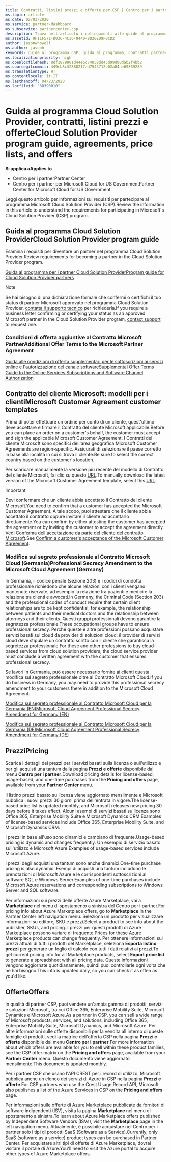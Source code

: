 ```yaml
---
title: Contratti, listini prezzi e offerte per CSP | Centro per i partner
ms.topic: article
ms.date: 02/03/2020
ms.service: partner-dashboard
ms.subservice: partnercenter-csp
description: Trova nell'articolo i collegamenti alle guide al programma Cloud Solution Provider, ai contratti per i partner, ai contratti per i clienti, ai listini prezzi e alle offerte.
ms.assetid: 9F11F571-D036-4C36-8440-8D20ED9F0CD2
author: jasonwhowell
ms.author: jasonh
keywords: guide al programma CSP, guida al programma, contratti partner, contratto cliente, listini prezzi, offerte
ms.localizationpriority: high
ms.openlocfilehash: 8df1879901d44e6c74058dd45d99d00dab2f4bb2
ms.sourcegitcommit: 449cb8c32880217ad7543712b02a84ae69869289
ms.translationtype: HT
ms.contentlocale: it-IT
ms.lasthandoff: 04/23/2020
ms.locfileid: "80390010"
---
```

# <a name="cloud-solution-provider-program-guide-agreements-price-lists-and-offers"></a><span data-ttu-id="bd285-104">Guida al programma Cloud Solution Provider, contratti, listini prezzi e offerte</span><span class="sxs-lookup"><span data-stu-id="bd285-104">Cloud Solution Provider program guide, agreements, price lists, and offers</span></span>

<span data-ttu-id="bd285-105">**Si applica a**</span><span class="sxs-lookup"><span data-stu-id="bd285-105">**Applies to**</span></span>

-  <span data-ttu-id="bd285-106">Centro per i partner</span><span class="sxs-lookup"><span data-stu-id="bd285-106">Partner Center</span></span>
-  <span data-ttu-id="bd285-107">Centro per i partner per Microsoft Cloud for US Government</span><span class="sxs-lookup"><span data-stu-id="bd285-107">Partner Center for Microsoft Cloud for US Government</span></span>


<span data-ttu-id="bd285-108">Leggi questo articolo per informazioni sui requisiti per partecipare al programma Microsoft Cloud Solution Provider (CSP).</span><span class="sxs-lookup"><span data-stu-id="bd285-108">Review the information in this article to understand the requirements for participating in Microsoft's Cloud Solution Provider (CSP) program.</span></span>

## <a name="cloud-solution-provider-program-guide"></a><span data-ttu-id="bd285-109">Guida al programma Cloud Solution Provider</span><span class="sxs-lookup"><span data-stu-id="bd285-109">Cloud Solution Provider program guide</span></span>

<span data-ttu-id="bd285-110">Esamina i requisiti per diventare un partner nel programma Cloud Solution Provider.</span><span class="sxs-lookup"><span data-stu-id="bd285-110">Review requirements for becoming a partner in the Cloud Solution Provider program.</span></span>

[<span data-ttu-id="bd285-111">Guida al programma per i partner Cloud Solution Provider</span><span class="sxs-lookup"><span data-stu-id="bd285-111">Program guide for Cloud Solution Provider partners</span></span>](https://go.microsoft.com/fwlink/p/?LinkId=617100)

>[!Note]
><span data-ttu-id="bd285-112">Se hai bisogno di una dichiarazione formale che confermi o certifichi il tuo status di partner Microsoft approvato nel programma Cloud Solution Provider, [contatta il supporto tecnico](https://partner.microsoft.com/pcv/servicerequests/create) per richiederla.</span><span class="sxs-lookup"><span data-stu-id="bd285-112">If you require a business letter confirming or certifying your status as an approved Microsoft partner in the Cloud Solution Provider program, [contact support](https://partner.microsoft.com/pcv/servicerequests/create) to request one.</span></span>

### <a name="additional-offer-terms-to-the-microsoft-partner-agreement"></a><span data-ttu-id="bd285-113">Condizioni di offerta aggiuntive al Contratto Microsoft Partner</span><span class="sxs-lookup"><span data-stu-id="bd285-113">Additional Offer Terms to the Microsoft Partner Agreement</span></span>

[<span data-ttu-id="bd285-114">Guida alle condizioni di offerta supplementari per le sottoscrizioni ai servizi online e l'autorizzazione del canale software</span><span class="sxs-lookup"><span data-stu-id="bd285-114">Supplemental Offer Terms Guide to the Online Services Subscriptions and Software Channel Authorization</span></span>](https://query.prod.cms.rt.microsoft.com/cms/api/am/binary/RE3NOo7)

## <a name="microsoft-customer-agreement-customer-templates"></a><span data-ttu-id="bd285-115">Contratto del cliente Microsoft: modelli per i clienti</span><span class="sxs-lookup"><span data-stu-id="bd285-115">Microsoft Customer Agreement customer templates</span></span>

<span data-ttu-id="bd285-116">Prima di poter effettuare un ordine per conto di un cliente, quest'ultimo deve accettare e firmare il Contratto del cliente Microsoft applicabile.</span><span class="sxs-lookup"><span data-stu-id="bd285-116">Before you can place an order on a customer's behalf, the customer must accept and sign the applicable Microsoft Customer Agreement.</span></span> <span data-ttu-id="bd285-117">I Contratti del cliente Microsoft sono specifici dell'area geografica.</span><span class="sxs-lookup"><span data-stu-id="bd285-117">Microsoft Customer Agreements are region-specific.</span></span> <span data-ttu-id="bd285-118">Assicurati di selezionare il paese corretto in base alla località in cui si trova il cliente.</span><span class="sxs-lookup"><span data-stu-id="bd285-118">Be sure to select the correct country based on the customer's location.</span></span>

<span data-ttu-id="bd285-119">Per scaricare manualmente la versione più recente del modello di Contratto del cliente Microsoft, fai clic su questo [URL](https://aka.ms/customeragreement).</span><span class="sxs-lookup"><span data-stu-id="bd285-119">To manually download the latest version of the Microsoft Customer Agreement template, select this [URL](https://aka.ms/customeragreement).</span></span>

>[!IMPORTANT]
><span data-ttu-id="bd285-120">Devi confermare che un cliente abbia accettato il Contratto del cliente Microsoft.</span><span class="sxs-lookup"><span data-stu-id="bd285-120">You need to confirm that a customer has accepted the Microsoft Customer Agreement.</span></span> <span data-ttu-id="bd285-121">A tale scopo, puoi attestare che il cliente abbia accettato il contratto oppure invitare il cliente ad accettarlo direttamente.</span><span class="sxs-lookup"><span data-stu-id="bd285-121">You can confirm by either attesting the customer has accepted the agreement or by inviting the customer to accept the agreement directly.</span></span> <span data-ttu-id="bd285-122">Vedi [Conferma dell'accettazione da parte del cliente del contratto Microsoft](confirm-customer-agreement.md).</span><span class="sxs-lookup"><span data-stu-id="bd285-122">See [Confirm a customer's acceptance of the Microsoft Customer Agreement](confirm-customer-agreement.md).</span></span>

### <a name="professional-secrecy-amendment-to-the-microsoft-cloud-agreement-germany"></a><span data-ttu-id="bd285-123">Modifica sul segreto professionale al Contratto Microsoft Cloud (Germania)</span><span class="sxs-lookup"><span data-stu-id="bd285-123">Professional Secrecy Amendment to the Microsoft Cloud Agreement (Germany)</span></span>

<span data-ttu-id="bd285-124">In Germania, il codice penale (sezione 203) e i codici di condotta professionale richiedono che alcune relazioni con i clienti vengano mantenute riservate, ad esempio la relazione tra pazienti e medici e la relazione tra clienti e avvocati.</span><span class="sxs-lookup"><span data-stu-id="bd285-124">In Germany, the Criminal Code (Section 203) and the professional codes of conduct require that certain client relationships are to be kept confidential, for example, the relationship between patients and their medical doctors and the relationship between attorneys and their clients.</span></span> <span data-ttu-id="bd285-125">Questi gruppi professionali devono garantire la segretezza professionale.</span><span class="sxs-lookup"><span data-stu-id="bd285-125">These occupational groups have to ensure professional secrecy.</span></span> <span data-ttu-id="bd285-126">Perché queste e altre professioni possano acquistare servizi basati sul cloud da provider di soluzioni cloud, il provider di servizi cloud deve stipulare un contratto scritto con il cliente che garantisca la segretezza professionale.</span><span class="sxs-lookup"><span data-stu-id="bd285-126">For these and other professions to buy cloud-based services from cloud solution providers, the cloud service provider must conclude a written agreement with the customer that ensures professional secrecy.</span></span>

<span data-ttu-id="bd285-127">Se lavori in Germania, può essere necessario fornire ai clienti questa modifica sul segreto professionale oltre al Contratto Microsoft Cloud.</span><span class="sxs-lookup"><span data-stu-id="bd285-127">If you do business in Germany, you may need to provide this professional secrecy amendment to your customers there in addition to the Microsoft Cloud Agreement.</span></span>

[<span data-ttu-id="bd285-128">Modifica sul segreto professionale al Contratto Microsoft Cloud per la Germania (EN)</span><span class="sxs-lookup"><span data-stu-id="bd285-128">Microsoft Cloud Agreement Professional Secrecy Amendment for Germany (EN)</span></span>](https://go.microsoft.com/fwlink/?linkid=2030827&clcid=0x409)

[<span data-ttu-id="bd285-129">Modifica sul segreto professionale al Contratto Microsoft Cloud per la Germania (DE)</span><span class="sxs-lookup"><span data-stu-id="bd285-129">Microsoft Cloud Agreement Professional Secrecy Amendment for Germany (DE)</span></span>](https://go.microsoft.com/fwlink/?linkid=2030827&clcid=0x407)

## <a name="pricing"></a><span data-ttu-id="bd285-130">Prezzi</span><span class="sxs-lookup"><span data-stu-id="bd285-130">Pricing</span></span>

<span data-ttu-id="bd285-131">Scarica i dettagli dei prezzi per i servizi basati sulla licenza o sull'utilizzo e per gli acquisti una tantum dalla pagina **Prezzi e offerte** disponibile dal menu **Centro per i partner**.</span><span class="sxs-lookup"><span data-stu-id="bd285-131">Download pricing details for license-based, usage-based, and one-time purchases from the **Pricing and offers** page, available from your **Partner Center** menu.</span></span>

<span data-ttu-id="bd285-132">Il listino prezzi basato su licenza viene aggiornato mensilmente e Microsoft pubblica i nuovi prezzi 30 giorni prima dell'entrata in vigore.</span><span class="sxs-lookup"><span data-stu-id="bd285-132">The license-based price list is updated monthly, and Microsoft releases new pricing 30 days before it takes effect.</span></span> <span data-ttu-id="bd285-133">Alcuni esempi di servizi basati su licenza sono Office 365, Enterprise Mobility Suite e Microsoft Dynamics CRM.</span><span class="sxs-lookup"><span data-stu-id="bd285-133">Examples of license-based services include Office 365, Enterprise Mobility Suite, and Microsoft Dynamics CRM.</span></span> 

<span data-ttu-id="bd285-134">I prezzi in base all'uso sono dinamici e cambiano di frequente.</span><span class="sxs-lookup"><span data-stu-id="bd285-134">Usage-based pricing is dynamic and changes frequently.</span></span> <span data-ttu-id="bd285-135">Un esempio di servizio basato sull'utilizzo è Microsoft Azure.</span><span class="sxs-lookup"><span data-stu-id="bd285-135">Examples of usage-based services include Microsoft Azure.</span></span>

<span data-ttu-id="bd285-136">I prezzi degli acquisti una tantum sono anche dinamici.</span><span class="sxs-lookup"><span data-stu-id="bd285-136">One-time purchase pricing is also dynamic.</span></span> <span data-ttu-id="bd285-137">Esempi di acquisti una tantum includono le prenotazioni di Microsoft Azure e le corrispondenti sottoscrizioni al software SQL e Windows Server.</span><span class="sxs-lookup"><span data-stu-id="bd285-137">Examples of one-time purchases include Microsoft Azure reservations and corresponding subscriptions to Windows Server and SQL software.</span></span>

<span data-ttu-id="bd285-138">Per informazioni sui prezzi delle offerte Azure Marketplace, vai a **Marketplace** nel menu di spostamento a sinistra del Centro per i partner.</span><span class="sxs-lookup"><span data-stu-id="bd285-138">For pricing info about Azure Marketplace offers, go to **Marketplace** in the Partner Center left navigation menu.</span></span> <span data-ttu-id="bd285-139">Seleziona un prodotto per visualizzare informazioni su editore, SKU e prezzi.</span><span class="sxs-lookup"><span data-stu-id="bd285-139">Select a product to see info about the publisher, SKUs, and pricing.</span></span> <span data-ttu-id="bd285-140">I prezzi per questi prodotti di Azure Marketplace possono variare di frequente.</span><span class="sxs-lookup"><span data-stu-id="bd285-140">Prices for these Azure Marketplace products can change frequently.</span></span> <span data-ttu-id="bd285-141">Per ottenere informazioni sui prezzi attuali di tutti i prodotti del Marketplace, seleziona **Esporta listino prezzi** per generare un foglio di calcolo con tutti i dati relativi ai prezzi.</span><span class="sxs-lookup"><span data-stu-id="bd285-141">To get current pricing info for all Marketplace products, select **Export price list** to generate a spreadsheet with all pricing data.</span></span> <span data-ttu-id="bd285-142">Queste informazioni vengono aggiornate quotidianamente, quindi puoi controllarle ogni volta che ne hai bisogno.</span><span class="sxs-lookup"><span data-stu-id="bd285-142">This info is updated daily, so you can check it as often as you'd like.</span></span>

## <a name="offers"></a><span data-ttu-id="bd285-143">Offerte</span><span class="sxs-lookup"><span data-stu-id="bd285-143">Offers</span></span>

<span data-ttu-id="bd285-144">In qualità di partner CSP, puoi vendere un'ampia gamma di prodotti, servizi e soluzioni Microsoft, tra cui Office 365, Enterprise Mobility Suite, Microsoft Dynamics e Microsoft Azure.</span><span class="sxs-lookup"><span data-stu-id="bd285-144">As a partner in CSP, you can sell a wide range of Microsoft products, services, and solutions, including Office 365, Enterprise Mobility Suite, Microsoft Dynamics, and Microsoft Azure.</span></span> <span data-ttu-id="bd285-145">Per altre informazioni sulle offerte disponibili per la vendita all'interno di queste famiglie di prodotti, vedi la matrice dell'offerta CSP nella pagina **Prezzi e offerte** disponibile dal menu **Centro per i partner**.</span><span class="sxs-lookup"><span data-stu-id="bd285-145">For more information about which offers are available for you to sell within these product families, see the CSP offer matrix on the **Pricing and offers** page, available from your **Partner Center** menu.</span></span> <span data-ttu-id="bd285-146">Questo documento viene aggiornato mensilmente.</span><span class="sxs-lookup"><span data-stu-id="bd285-146">This document is updated monthly.</span></span>

<span data-ttu-id="bd285-147">Per i partner CSP che usano l'API CREST per i record di utilizzo, Microsoft pubblica anche un elenco dei servizi di Azure in CSP nella pagina **Prezzi e offerte**.</span><span class="sxs-lookup"><span data-stu-id="bd285-147">For CSP partners who use the Crest Usage Record API, Microsoft also publishes a list of the Azure Services in CSP on the **Pricing and offers** page.</span></span>

<span data-ttu-id="bd285-148">Per informazioni sulle offerte di Azure Marketplace pubblicate da fornitori di software indipendenti (ISV), visita la pagina **Marketplace** nel menu di spostamento a sinistra.</span><span class="sxs-lookup"><span data-stu-id="bd285-148">To learn about Azure Marketplace offers published by Independent Software Vendors  (ISVs), visit the **Marketplace** page in the left navigation menu.</span></span> <span data-ttu-id="bd285-149">Attualmente, è possibile acquistare nel Centro per i partner solo i tipi di prodotti SaaS (Software as a Service).</span><span class="sxs-lookup"><span data-stu-id="bd285-149">Currently, only SaaS (software as a service) product types can be purchased in Partner Center.</span></span> <span data-ttu-id="bd285-150">Per acquistare altri tipi di offerte di Azure Marketplace, dovrai visitare il portale di Azure.</span><span class="sxs-lookup"><span data-stu-id="bd285-150">You'll need to visit the Azure portal to acquire other types of Azure Marketplace offers.</span></span>
